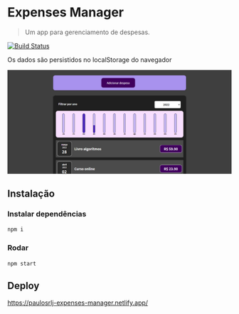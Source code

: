 # Expenses Manager
> Um app para gerenciamento de despesas.<br>

[![Build Status][travis-image]][travis-url]

Os dados são persistidos no localStorage do navegador<br>

![](preview.png)

## Instalação

### Instalar dependências

```sh
npm i
```

### Rodar

```sh
npm start
```

## Deploy
https://paulosrlj-expenses-manager.netlify.app/


[travis-image]: https://img.shields.io/travis/dbader/node-datadog-metrics/master.svg?style=flat-square
[travis-url]: https://travis-ci.org/dbader/node-datadog-metrics

